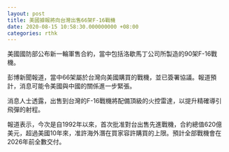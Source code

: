 ```yaml
---
layout: post
title: 美國據報將向台灣出售66架F-16戰機
date: 2020-08-15 10:58:30.000000000 +08:00
categories: rthk
---
```


美國國防部公布新一輪軍售合約，當中包括洛歇馬丁公司所製造的90架F-16戰機。

彭博新聞報道，當中66架屬於台灣向美國購買的戰機，並已簽署協議。報道預計，消息可能令美國與中國的關係進一步緊張。

消息人士透露，出售到台灣的F-16戰機將配備頂級的火控雷達，以提升精確導引飛彈的射程。

報道表示，今次是自1992年以來，首次批准對台出售先進戰機，合約總值620億美元，超過美國10年來，准許海外潛在買家容許購買的上限。預計全部戰機會在2026年前全數交付。
